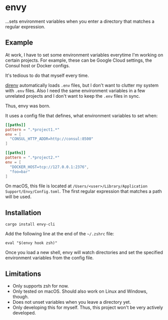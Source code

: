 # envy

...sets environment variables when you enter a directory that matches a regular
expression.

## Example

At work, I have to set some environment variables everytime I'm working on
certain projects. For example, these can be Google Cloud settings, the Consul host or
Docker configs.

It's tedious to do that myself every time. 

[direnv] automatically loads `.env` files, but I don't want to clutter my system
with `.env` files. Also I need the same environment variables in a few unrelated
projects and I don't want to keep the `.env` files in sync. 

Thus, envy was born.

It uses a config file that defines, what environment variables to set when:

```toml
[[paths]]
pattern = ".*project1.*"
env = [
  "CONSUL_HTTP_ADDR=http://consul:8500"
]

[[paths]]
pattern = ".*project2.*"
env = [
  "DOCKER_HOST=tcp://127.0.0.1:2376",
  "foo=bar"
]
```

On macOS, this file is located at `/Users/<user>/Library/Application Support/Envy/Config.toml`.
The first regular expression that matches a path will be used.

## Installation

```
cargo install envy-cli
```

Add the following line at the end of the `~/.zshrc` file:

```
eval "$(envy hook zsh)"
```

Once you load a new shell, envy will watch directories and set the specified
environment variables from the config file.

## Limitations

* Only supports zsh for now.
* Only tested on macOS. Should also work on Linux and Windows, though.
* Does not unset variables when you leave a directory yet.
* Only developing this for myself. Thus, this project won't be very actively
  developed.

[direnv]: https://direnv.net/
